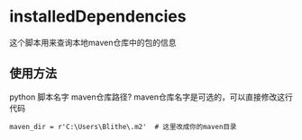 # installedDependencies
这个脚本用来查询本地maven仓库中的包的信息


## 使用方法
python 脚本名字 maven仓库路径? maven仓库名字是可选的，可以直接修改这行代码

`maven_dir = r'C:\Users\Blithe\.m2'  # 这里改成你的maven目录`
